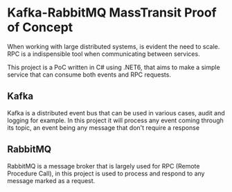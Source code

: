 # Kafka-RabbitMQ MassTransit Proof of Concept

When working with large distributed systems, is evident the need to scale. RPC is a indispensible tool when communicating between services.

This project is a PoC written in C# using .NET6, that aims to make a simple service that can consume both events and RPC requests.

## Kafka

Kafka is a distributed event bus that can be used in various cases, audit and logging for example. In this project it will process any event coming through its topic, an event being any message that don't require a response

## RabbitMQ

RabbitMQ is a message broker that is largely used for RPC (Remote Procedure Call), in this project is used to process and respond to any message marked as a request.
